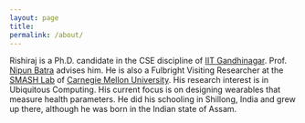 ```yaml
---
layout: page
title:
permalink: /about/
---
```


Rishiraj is a Ph.D. candidate in the CSE discipline of [IIT Gandhinagar](https://iitgn.ac.in). Prof. [Nipun Batra](https://nipunbatra.github.io/) advises him. He is also a Fulbright Visiting Researcher at the [SMASH Lab](https://smashlab.io/) of [Carnegie Mellon University](https://cmu.edu). His research interest is in Ubiquitous Computing. His current focus is on designing wearables that measure health parameters. He did his schooling in Shillong, India and grew up there, although he was born in the Indian state of Assam.
